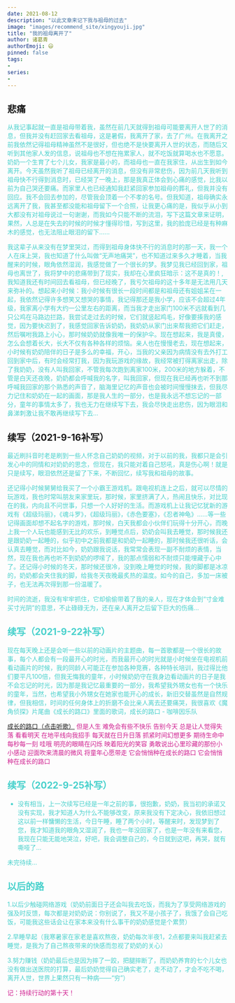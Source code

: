 ```yaml
---
date: 2021-08-12
description: "以此文章来记下我与祖母的过去"
image: "images/recommend_site/xingyouji.jpg"
title: "我的祖母离开了"
author: 诸葛青
authorEmoji: 😃
pinned: false
tags:
- 
series:
-
---
```


## 悲痛
<font color=MediumTurquoise>从我记事起就一直是祖母带着我，虽然在前几天就得到祖母可能要离开人世了的消息，但我并没有赶回家去看祖母，这是暑假，我离开了家，去了广州。在我离开之前我依然记得祖母精神虽然不是很好，但也绝不是快要离开人世的状态，而随后又听到其他家人发的信息，说祖母也不想在拖累家人，就不吃饭就算喝水也不愿意。奶奶一个生育了七个儿女，我家是最小的，而祖母也一直在我家住，从出生到如今离开。今天虽然我听了祖母已经离开的消息，但没有非常悲伤，因为前几天我听到祖母快不行得到消息时，已经哭了一晚上，那是我真正体会到心痛的感觉，比我以前为自己哭还要痛。而家里人也已经通知我赶紧回家参加祖母的葬礼，但我并没有回应。我不会回去参加的，尽管我会顶着一个不孝的名号。但我知道，祖母确实永远离开了我，我甚至都没能和祖母留下一个合照，让我更心痛的是，我似乎从小到大都没有对祖母说过一句谢谢，而我如今只能不断的流泪，写下这篇文章来证明，果然，人总是在失去的时候的时候才懂得珍惜，写到这里，我的脸庞已经是有种麻木的感觉，也无法阻止眼泪的留下......</font>

<font color=MediumTurquoise>我这辈子从来没有在梦里哭过，而得到祖母身体快不行的消息时的那一天，我一个人在床上哭，我也知道了什么叫做“无声地痛哭”，也不知道过来多久才睡着，当我醒来的时候，眼角依然湿润，我感觉做了一个很长的梦。我梦见我已经回到家，祖母也离世了，我将梦中的悲痛带到了现实，我却在心里疯狂暗示：这不是真的！,我知道我还有时间回去看祖母，但已经晚了，我亏欠祖母的这十多年是无法用几天来弥补的。想起来小时候：我小时候有很长一段时间都是和祖母还有姐姐呆在一起，我依然记得许多想笑又想哭的事情，我记得那还是我小学，应该不会超过4年级，我家离小学有大约一公里左右的距离，而当我才走出家门100米不远就看到几只公鸡在马路边拦路，我尝试走过去的时候，它们就竖起鸡毛，好像要揍我的感觉，因为要快迟到了，我感觉回家告诉奶奶，我奶奶从家门出来帮我把它们赶走，然后嘱咐我路上小心，那时候奶奶就像我唯一的保护伞。现在想起来，我是真傻，怎么会想着长大，长大不仅有各种各样的烦恼。亲人也在慢慢老去，现在想起来，小时候有奶奶陪伴的日子是多么的幸福，开心，当我的父亲因为病情没有去外打工回到家中后，有时会经常打我，因为我玩游戏的缘故，我经常被打得离家出走，除了我奶奶，没有人叫我回家，不管我每次跑到离家100米，200米的地方躲着，不管是白天还夜晚，奶奶都会呼喊我的名字，叫我回家，但现在我已经再也听不到那呼喊我回家的那个熟悉的声音了，脑海里记忆的声音也会被时间慢慢抹去，但我尽力记住和奶奶在一起的画面，那是我人生的一部分，也是我永远不想忘记的一部分，童年的事情太多了，我也无力在继续写下去，我会尽快走出悲伤，因为眼泪和鼻涕刺激让我不敢再继续写下去...</font>


## 续写（2021-9-16补写）
<font color=MediumTurquoise>最近刷抖音时老是刷到一些人怀念自己奶奶的视频，对于以前的我，我都只是会引发心中的同情和对奶奶的思念，但现在，我只能对着自己怒吼，真是伤心啊！就是只是续写，眼泪依然还是留了下来，不断回忆，续写我和祖母的故事。

还记得小时候舅舅给我买了一个小霸王游戏机。跟电视机连上之后，就可以尽情的玩游戏，我也时常叫朋友来家里玩，那时候，家里挤满了人，热闹且快乐，对比现在的我，内向且不问世事，只想一个人好好的生活。而游戏机上让我记忆犹新的游戏有《超级玛丽》，《魂斗罗》，《超级玛丽》，《赤色要塞》，《忍者神龟》......等一些记得画面却想不起名字的游戏，那时候，白天我都会小伙伴们玩得十分开心，而晚上我一个人玩也能感到无比的欢乐，到睡觉点后，奶奶会叫我去睡觉，那时候我还是跟奶奶一起睡的，似乎初中之前我都是和奶奶一起睡的，那时候我还很听话，会认真去睡觉，而对比如今，奶奶跟我说话，我常常会表现一副不耐烦的表情，当然，现在我也再也听不到奶奶的啰嗦了，我的那点懦弱和不耐烦只能埋藏于心中了。还记得小时候的冬天，那时候还很冷，没到晚上睡觉的时候，我的脚都是冰凉的，奶奶都会夹住我的脚，给我冬天夜晚最炙热的温度。如今的自己，多加一床被子，也无法再次得到那一份温暖了。

时间的流逝，我没有牢牢抓住，它却偷偷带着了我的亲人，现在才体会到“寸金难买寸光阴”的意思，不止碌碌无为，还在亲人离开之后留下巨大的伤痛...

## 续写（2021-9-22补写）
<font color=MediumTurquoise>现在每天晚上还是会听一些以前的动画片的主题曲，每一首歌都是一个很长的故事，每个人都会有一段最开心的时光，而我最开心的时光就是小时候坐在电视机前看动画片的时候，我的同龄人可能正在参加各种竞赛，各种特长培训，我过得比他们要平凡100倍，但我无悔我的童年，小时候奶奶守在我身边看动画片的日子是我不会忘记的时光，因为那是我记忆最重要的一部分，我希望我外甥女也有一个快乐的童年，当然，也希望我小外甥女在她家也能开心的成长，新旧交替虽然是自然规律，但我相信，时间的任何身体上的折磨不会比亲人离去还要痛哭，我很喜欢《魔角侦探》片尾曲《成长的路口》里面的歌词，成长的路口 - 咖啡因乐队
</font>

<font color=VioletRed>

[成长的路口（点击听歌）](https://c.y.qq.com/base/fcgi-bin/u?__=8uPsdk)
但是人生
难免会有些不快乐
告别今天
总是让人觉得失落
看看明天
在地平线向我招手
每天就在日升日落
抓紧时间幻想更多
期待生命中每秒每一刻
哇哦
明亮的眼睛在闪烁
映着阳光的笑容
勇敢说出心里珍藏的那份小小感动
迎面吹来清晨的微风
将童年心愿带走
它会悄悄种在成长的路口
它会悄悄种在成长的路口

</font>

## 续写（2022-9-25补写）
* 没有相当，上一次续写已经是一年之前的事，很抱歉，奶奶，我当初的承诺又没有实现，我才知道人为什么不能够改变，原来我没有下定决心，我依旧想过这以前一样慵懒的生活，今日午睡，睡了两个小时，等醒来时，发现梦到了您，我才知道我的眼角又湿润了，我也一年没回家了，也是一年没有来看您，我现在只能无能地哭泣，好吧，我会调整自己的，今日就到这吧，再哭，就有嘶哑了...


未完待续...

## 以后的路
<font color=MediumTurquoise>
1.以后少触碰网络游戏（奶奶前面日子还会叫我去吃饭，而我为了享受网络游戏的强及时反馈，每次都是对奶奶说：你别说了，我又不是小孩子了，我饿了会自己吃饭，可能我这些话会让在家本来没有什么事干的奶奶感觉是个累赘）

2.早睡早起（我寒暑家在家老是喜欢熬夜，奶奶每次半夜1，2点都要来叫我赶紧去睡觉，是我为了自己熬夜带来的快感而忽视了奶奶的关心）

3.努力赚钱（奶奶最后也是因为摔了一跤，把腿摔断了，而奶奶养育的七个儿女也没有做出送医院的打算，最后奶奶觉得自己确实老了，走不动了，才会不吃不喝，离开人世，世界上果然只有一种病——“穷”）
</font>

<font color=VioletRed>记：持续行动的第十天！</font>